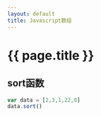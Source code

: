 ```yaml
---
layout: default
title: Javascript数组
---
```


# {{ page.title }}

## sort函数

```Javascript
var data = [2,3,1,22,0]
data.sort()

```
